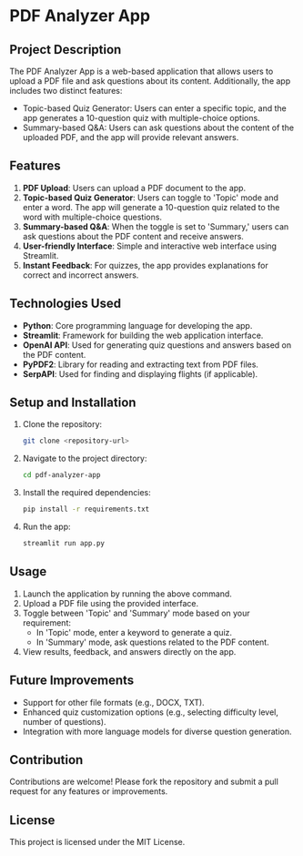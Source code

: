 
# PDF Analyzer App

## Project Description

The PDF Analyzer App is a web-based application that allows users to upload a PDF file and ask questions about its content. Additionally, the app includes two distinct features: 
- Topic-based Quiz Generator: Users can enter a specific topic, and the app generates a 10-question quiz with multiple-choice options.
- Summary-based Q&A: Users can ask questions about the content of the uploaded PDF, and the app will provide relevant answers.

## Features

1. **PDF Upload**: Users can upload a PDF document to the app.
2. **Topic-based Quiz Generator**: Users can toggle to 'Topic' mode and enter a word. The app will generate a 10-question quiz related to the word with multiple-choice questions.
3. **Summary-based Q&A**: When the toggle is set to 'Summary,' users can ask questions about the PDF content and receive answers.
4. **User-friendly Interface**: Simple and interactive web interface using Streamlit.
5. **Instant Feedback**: For quizzes, the app provides explanations for correct and incorrect answers.

## Technologies Used

- **Python**: Core programming language for developing the app.
- **Streamlit**: Framework for building the web application interface.
- **OpenAI API**: Used for generating quiz questions and answers based on the PDF content.
- **PyPDF2**: Library for reading and extracting text from PDF files.
- **SerpAPI**: Used for finding and displaying flights (if applicable).

## Setup and Installation

1. Clone the repository:
    ```bash
    git clone <repository-url>
    ```
2. Navigate to the project directory:
    ```bash
    cd pdf-analyzer-app
    ```
3. Install the required dependencies:
    ```bash
    pip install -r requirements.txt
    ```
4. Run the app:
    ```bash
    streamlit run app.py
    ```

## Usage

1. Launch the application by running the above command.
2. Upload a PDF file using the provided interface.
3. Toggle between 'Topic' and 'Summary' mode based on your requirement:
    - In 'Topic' mode, enter a keyword to generate a quiz.
    - In 'Summary' mode, ask questions related to the PDF content.
4. View results, feedback, and answers directly on the app.

## Future Improvements

- Support for other file formats (e.g., DOCX, TXT).
- Enhanced quiz customization options (e.g., selecting difficulty level, number of questions).
- Integration with more language models for diverse question generation.

## Contribution

Contributions are welcome! Please fork the repository and submit a pull request for any features or improvements.

## License

This project is licensed under the MIT License.
